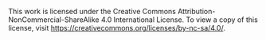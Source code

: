 This work is licensed under the Creative Commons Attribution-NonCommercial-ShareAlike 4.0 International License. To view a copy of this license, visit https://creativecommons.org/licenses/by-nc-sa/4.0/.